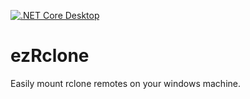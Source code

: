 [![.NET Core Desktop](https://github.com/RequiDev/ezRclone/actions/workflows/dotnet-desktop.yml/badge.svg)](https://github.com/RequiDev/ezRclone/actions/workflows/dotnet-desktop.yml)

# ezRclone
Easily mount rclone remotes on your windows machine.

